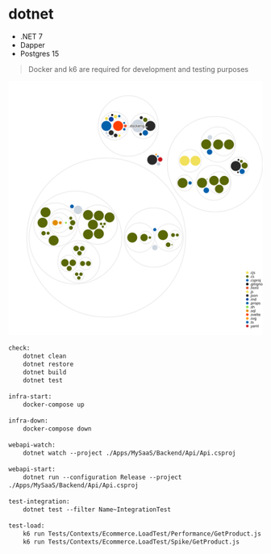 # dotnet

- .NET 7
- Dapper
- Postgres 15

> Docker and k6 are required for development and testing purposes

![Visualization of the codebase](./Public/diagram.svg)

```make
check:
	dotnet clean
	dotnet restore
	dotnet build
	dotnet test

infra-start:
	docker-compose up

infra-down:
	docker-compose down

webapi-watch:
	dotnet watch --project ./Apps/MySaaS/Backend/Api/Api.csproj

webapi-start:
	dotnet run --configuration Release --project ./Apps/MySaaS/Backend/Api/Api.csproj

test-integration:
	dotnet test --filter Name~IntegrationTest

test-load:
	k6 run Tests/Contexts/Ecommerce.LoadTest/Performance/GetProduct.js
	k6 run Tests/Contexts/Ecommerce.LoadTest/Spike/GetProduct.js
```